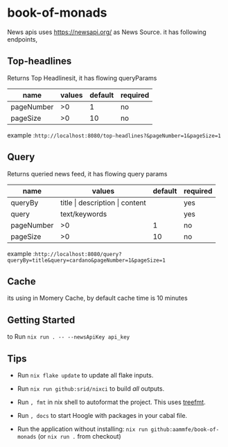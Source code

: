 
# book-of-monads

  

News apis uses <https://newsapi.org/> as News Source. it has following endpoints,

  

## Top-headlines

  

Returns Top Headlinesit, it has flowing queryParams

  


| name | values | default | required |
|---|---|---|---|
| pageNumber | >0 | 1 | no |
| pageSize | >0 | 10 | no |

  

example :`http://localhost:8080/top-headlines?&pageNumber=1&pageSize=1`

  

## Query

  

Returns queried news feed, it has flowing query params

 | name | values | default | required |
|---|---|---|---|
| queryBy | title \| description \| content |  | yes |
| query | text/keywords |  | yes |
| pageNumber | >0 | 1 | no |
| pageSize | >0 | 10 | no |

example :`http://localhost:8080/query?queryBy=title&query=cardano&pageNumber=1&pageSize=1`

  

## Cache

  

its using in Momery Cache, by default cache time is 10 minutes

  

## Getting Started

  

to Run `nix run . -- --newsApiKey api_key`

  

## Tips

  

- Run `nix flake update` to update all flake inputs.

  

- Run `nix run github:srid/nixci` to build _all_ outputs.

  

- Run `, fmt` in nix shell to autoformat the project. This uses [treefmt](https://github.com/numtide/treefmt).

  

- Run `, docs` to start Hoogle with packages in your cabal file.

  

- Run the application without installing: `nix run github:aammfe/book-of-monads` (or `nix run .` from checkout)